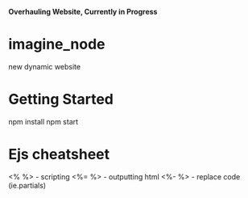 __Overhauling Website, Currently in Progress__
# imagine_node

new dynamic website

# Getting Started

npm install
npm start

# Ejs cheatsheet

<% %> - scripting
<%= %> - outputting html
<%- %> - replace code (ie.partials)
